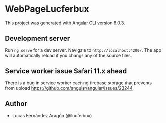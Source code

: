 # WebPageLucferbux

This project was generated with [Angular CLI](https://github.com/angular/angular-cli) version 6.0.3.

## Development server

Run `ng serve` for a dev server. Navigate to `http://localhost:4200/`. The app will automatically reload if you change any of the source files.


## Service worker issue Safari 11.x ahead

There is a bug in service worker caching firebase storage that prevents from upload https://github.com/angular/angular/issues/23244

## Author

* Lucas Fernández Aragón (@lucferbux)
